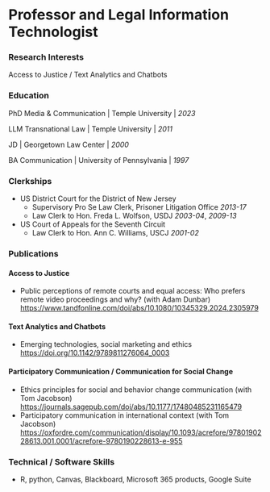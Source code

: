 # Professor and Legal Information Technologist

### Research Interests
Access to Justice / Text Analytics and Chatbots

### Education
PhD Media & Communication | Temple University | _2023_

LLM Transnational Law | Temple University | _2011_

JD | Georgetown Law Center | _2000_

BA Communication | University of Pennsylvania | _1997_

### Clerkships
- US District Court for the District of New Jersey
  - Supervisory Pro Se Law Clerk, Prisoner Litigation Office _2013-17_
  - Law Clerk to Hon. Freda L. Wolfson, USDJ _2003-04_, _2009-13_
- US Court of Appeals for the Seventh Circuit
  - Law Clerk to Hon. Ann C. Williams, USCJ _2001-02_

### Publications 

#### Access to Justice
- Public perceptions of remote courts and equal access: Who prefers remote video proceedings and why? (with Adam Dunbar) https://www.tandfonline.com/doi/abs/10.1080/10345329.2024.2305979

#### Text Analytics and Chatbots
- Emerging technologies, social marketing and ethics https://doi.org/10.1142/9789811276064_0003

#### Participatory Communication / Communication for Social Change
- Ethics principles for social and behavior change communication (with Tom Jacobson) https://journals.sagepub.com/doi/abs/10.1177/17480485231165479
- Participatory communication in international context (with Tom Jacobson) https://oxfordre.com/communication/display/10.1093/acrefore/9780190228613.001.0001/acrefore-9780190228613-e-955

### Technical / Software Skills
- R, python, Canvas, Blackboard, Microsoft 365 products, Google Suite
